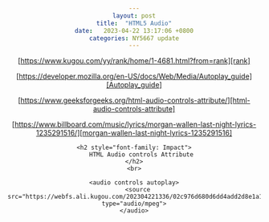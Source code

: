 ```yaml
---
layout: post
title:  "HTML5 Audio"
date:   2023-04-22 13:17:06 +0800
categories: NY5667 update
---
```


[https://www.kugou.com/yy/rank/home/1-4681.html?from=rank][rank]

[https://developer.mozilla.org/en-US/docs/Web/Media/Autoplay_guide][Autoplay_guide]

[https://www.geeksforgeeks.org/html-audio-controls-attribute/][html-audio-controls-attribute]

[https://www.billboard.com/music/lyrics/morgan-wallen-last-night-lyrics-1235291516/][morgan-wallen-last-night-lyrics-1235291516]

<body style="text-align: center">

     
    <h2 style="font-family: Impact">
        HTML Audio controls Attribute
    </h2>
    <br>
 
	<audio controls autoplay>
	  <source src="https://webfs.ali.kugou.com/202304221336/02c976d680d6dd4add2d8e1a19674ad3/KGTX/CLTX001/7268e77f73a3c2ad44cc43a1ca7e41d7.mp3" type="audio/mpeg">
	</audio>
</body>

[rank]: https://www.kugou.com/yy/rank/home/1-4681.html?from=rank
[Autoplay_guide]: https://developer.mozilla.org/en-US/docs/Web/Media/Autoplay_guide
[html-audio-controls-attribute]: https://www.geeksforgeeks.org/html-audio-controls-attribute/
[morgan-wallen-last-night-lyrics-1235291516]: https://www.billboard.com/music/lyrics/morgan-wallen-last-night-lyrics-1235291516/